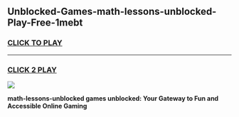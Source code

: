 
## Unblocked-Games-math-lessons-unblocked-Play-Free-1mebt
<h3>
<a href="https://premium76.site?title=math-lessons-unblocked&ref=12A">CLICK TO PLAY</a></h3>
<hr>

<h3>
<a href="https://premium76.site?title=math-lessons-unblocked&ref=12A">CLICK 2 PLAY</a>
  
</h3>

<a href="https://premium76.site?title=math-lessons-unblocked&ref=12A"><img src="https://clearcache.store/games.png"></a>


**math-lessons-unblocked games unblocked: Your Gateway to Fun and Accessible Online Gaming**
